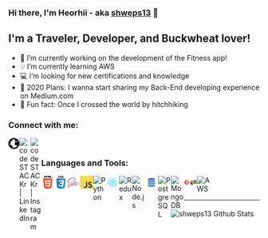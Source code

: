 ### Hi there, I'm Heorhii - aka [shweps13][website] 👋

## I'm a Traveler, Developer, and Buckwheat lover!
- 🦾 I’m currently working on the development of the Fitness app!
- 💡 I’m currently learning AWS
- 💻 I’m looking for new certifications and knowledge
- 📔 2020 Plans: I wanna start sharing my Back-End developing experience on Medium.com
- 🛂 Fun fact: Once I crossed the world by hitchhiking

### Connect with me:

[<img align="left" alt="codeSTACKr.com" width="22px" src="https://raw.githubusercontent.com/iconic/open-iconic/master/svg/globe.svg" />][website]
[<img align="left" alt="codeSTACKr | LinkedIn" width="22px" src="https://cdn.jsdelivr.net/npm/simple-icons@v3/icons/linkedin.svg" />][linkedin]
[<img align="left" alt="codeSTACKr | Instagram" width="22px" src="https://cdn.jsdelivr.net/npm/simple-icons@v3/icons/instagram.svg" />][instagram]

<br />

### Languages and Tools:

[<img align="left" alt="HTML5" width="26px" src="https://raw.githubusercontent.com/github/explore/80688e429a7d4ef2fca1e82350fe8e3517d3494d/topics/html/html.png" />][#]
[<img align="left" alt="CSS3" width="26px" src="https://raw.githubusercontent.com/github/explore/80688e429a7d4ef2fca1e82350fe8e3517d3494d/topics/css/css.png" />][#]
[<img align="left" alt="Sass" width="26px" src="https://raw.githubusercontent.com/github/explore/80688e429a7d4ef2fca1e82350fe8e3517d3494d/topics/sass/sass.png" />][#]
[<img align="left" alt="JavaScript" width="26px" src="https://raw.githubusercontent.com/github/explore/80688e429a7d4ef2fca1e82350fe8e3517d3494d/topics/javascript/javascript.png" />][#]
[<img align="left" alt="Python" width="26px" src="https://user-images.githubusercontent.com/52670061/90198637-102e1380-dd87-11ea-80c4-e6f5cd1e4473.png" />][#]
[<img align="left" alt="React" width="26px" src="https://raw.githubusercontent.com/github/explore/80688e429a7d4ef2fca1e82350fe8e3517d3494d/topics/react/react.png" />][#]
[<img align="left" alt="Redux" width="26px" src="https://user-images.githubusercontent.com/52670061/90199206-e4139200-dd88-11ea-9e6f-4328600c4ec0.png" />][#]
[<img align="left" alt="Node.js" width="26px" src="https://user-images.githubusercontent.com/52670061/90198838-c0038100-dd87-11ea-9df1-af1a2dc319a0.png" />][#]
[<img align="left" alt="SQL" width="26px" src="https://raw.githubusercontent.com/github/explore/80688e429a7d4ef2fca1e82350fe8e3517d3494d/topics/sql/sql.png" />][#]
[<img align="left" alt="PostgreSQL" width="26px" src="https://user-images.githubusercontent.com/52670061/90198726-5e431700-dd87-11ea-8839-95f5aaa765d1.png" />][#]
[<img align="left" alt="MongoDB" width="26px" src="https://user-images.githubusercontent.com/52670061/90198797-9e09fe80-dd87-11ea-86d0-a09b7ac64231.png" />][#]
[<img align="left" alt="Git" width="26px" src="https://raw.githubusercontent.com/github/explore/80688e429a7d4ef2fca1e82350fe8e3517d3494d/topics/git/git.png" />][#]
[<img align="left" alt="AWS" width="26px" src="https://user-images.githubusercontent.com/52670061/90199116-a9115e80-dd88-11ea-86bb-1587953a304d.png" />][#]



<br />
<br />

---

<img align="left" alt="shweps13 Github Stats" src="https://github-readme-stats.vercel.app/api?username=shweps13&show_icons=true&count_private=true" />

[#]: #
[website]: https://siburov.com/
[linkedin]: https://www.linkedin.com/in/siburov/
[instagram]: https://www.instagram.com/krokus13/